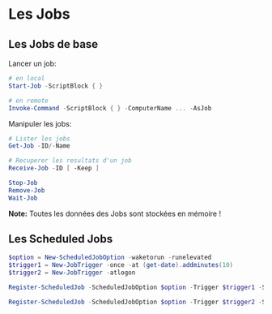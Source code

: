 # Les Jobs

## Les Jobs de base

Lancer un job:
```PowerShell
# en local
Start-Job -ScriptBlock { }

# en remote
Invoke-Command -ScriptBlock { } -ComputerName ... -AsJob
```

Manipuler les jobs:
```PowerShell
# Lister les jobs
Get-Job -ID/-Name

# Recuperer les resultats d'un job
Receive-Job -ID [ -Keep ]

Stop-Job
Remove-Job
Wait-Job
```

**Note:** Toutes les données des Jobs sont stockées en mémoire ! 


## Les Scheduled Jobs

```PowerShell
$option = New-ScheduledJobOption -waketorun -runelevated
$trigger1 = New-JobTrigger -once -at (get-date).addminutes(10)
$trigger2 = New-JobTrigger -atlogon

Register-ScheduledJob -ScheduledJobOption $option -Trigger $trigger1 -ScriptBlock { get-eventlog -logname security } -maxresultcount 5 -name localsecuritylog

Register-ScheduledJob -ScheduledJobOption $option -Trigger $trigger2 -ScriptBlock { get-process } -name proclist
```
